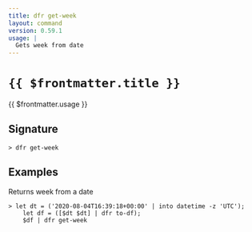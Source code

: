 ```yaml
---
title: dfr get-week
layout: command
version: 0.59.1
usage: |
  Gets week from date
---
```


# `{{ $frontmatter.title }}`

<div style='white-space: pre-wrap;'>{{ $frontmatter.usage }}</div>

## Signature

`> dfr get-week `

## Examples

Returns week from a date

```shell
> let dt = ('2020-08-04T16:39:18+00:00' | into datetime -z 'UTC');
    let df = ([$dt $dt] | dfr to-df);
    $df | dfr get-week
```
